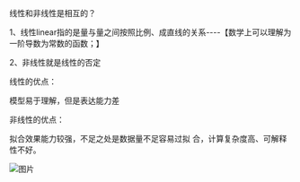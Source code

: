 线性和非线性是相互的？

1、线性linear指的是量与量之间按照比例、成直线的关系----【数学上可以理解为一阶导数为常数的函数；】

2、非线性就是线性的否定

线性的优点：

模型易于理解，但是表达能力差


非线性的优点：

拟合效果能力较强，不足之处是数据量不足容易过拟
合，计算复杂度高、可解释性不好。

![图片](https://user-images.githubusercontent.com/38878365/182317045-6828979c-3797-4643-bdc6-dfbb78080b99.png)
